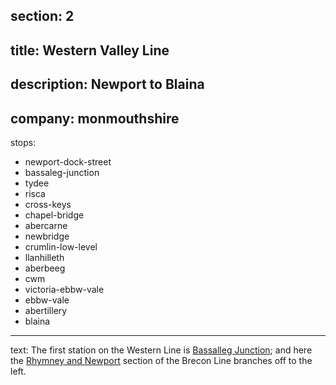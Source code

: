 section: 2
----
title: Western Valley Line
----
description: Newport to Blaina
----
company: monmouthshire
----
stops:
- newport-dock-street
- bassaleg-junction
- tydee
- risca
- cross-keys
- chapel-bridge
- abercarne
- newbridge
- crumlin-low-level
- llanhilleth
- aberbeeg
- cwm
- victoria-ebbw-vale
- ebbw-vale
- abertillery
- blaina
----
text: The first station on the Western Line is [Bassalleg Junction](/stations/bassaleg-junction); and here the [Rhymney and Newport](/routes/bassaleg-junction-to-rhymney) section of the Brecon
Line branches off to the left.
